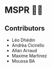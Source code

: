 # MSPR 🐱‍🐉

## Contributors 

- Léo Dhédin
- Andrèa Cicirello
- Allan Arraud
- Maxime Martinez
- Moussa BA
